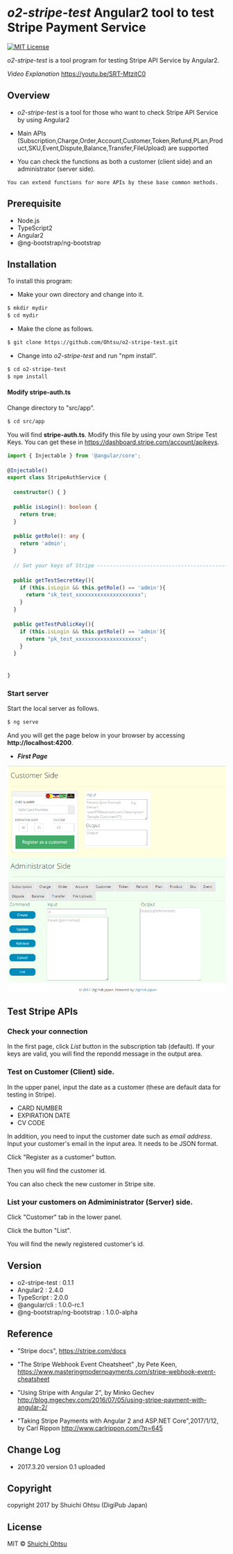 

# _o2-stripe-test_ Angular2 tool to test Stripe Payment Service
[![MIT License](http://img.shields.io/badge/license-MIT-blue.svg?style=flat)](LICENSE)


_o2-stripe-test_ is a tool program for testing Stripe API Service by Angular2.

_Video Explanation_
<https://youtu.be/SRT-MtzitC0>

## Overview 
   - _o2-stripe-test_ is a tool for those who want to check Stripe API Service by using Angular2

   - Main APIs (Subscription,Charge,Order,Account,Customer,Token,Refund,PLan,Product,SKU,Event,Dispute,Balance,Transfer,FileUpload) are supported

   - You can check the functions as both a customer (client side) and an administrator (server side).

    You can extend functions for more APIs by these base common methods.
   

## Prerequisite

   - Node.js
   - TypeScript2
   - Angular2
   - @ng-bootstrap/ng-bootstrap


## Installation


To install this program:

   - Make your own directory and change into it.

```bash
$ mkdir mydir
$ cd mydir
```
   - Make the clone as follows.

```bash
$ git clone https://github.com/Ohtsu/o2-stripe-test.git 
```

   - Change into _o2-stripe-test_ and run "npm install".

```bash
$ cd o2-stripe-test
$ npm install 
```



#### Modify stripe-auth.ts

Change directory to "src/app".

```bash
$ cd src/app
```
You will find **stripe-auth.ts**.
Modify this file by using your own Stripe Test Keys. You can get these in <https://dashboard.stripe.com/account/apikeys>. 

```typescript
import { Injectable } from '@angular/core';

@Injectable()
export class StripeAuthService {

  constructor() { }
	
  public isLogin(): boolean {
    return true;
  }

  public getRole(): any {
    return 'admin';
  }

  // Set your keys of Stripe --------------------------------------------

  public getTestSecretKey(){
    if (this.isLogin && this.getRole() == 'admin'){
      return "sk_test_xxxxxxxxxxxxxxxxxxxxx";
    }
  }

  public getTestPublicKey(){
    if (this.isLogin && this.getRole() == 'admin'){
      return "pk_test_xxxxxxxxxxxxxxxxxxxxx";
    }
  }
  
  
}
```


### Start server
Start the local server as follows. 

```bash
$ ng serve
```

And you will get the page below in your browser by accessing **http://localhost:4200**.  

  - ***First Page*** 

  <img src="https://raw.githubusercontent.com/Ohtsu/images/master/stripe/o2-stripe-test-initial01.png" width= "640" >


## Test Stripe APIs

### Check your connection

In the first page, click _List_ button in the subscription tab (default). If your keys are valid, you will find the repondd message in the output area.


### Test on Customer (Client) side.

In the upper panel, input the date as a customer (these are default data for testing in Stripe).

   - CARD NUMBER		
   - EXPIRATION DATE
   - CV CODE

In addition, you need to input the customer date such as _email address_. Input your customer's email in the input area. It needs to be JSON format.

Click "Register as a customer" button.

Then you will find the customer id.

You can also check the new customer in Stripe site.

### List your customers on Admiministrator (Server) side.

Click "Customer" tab in the lower panel.

Click the button "List".

You will find the newly registered customer's id.




## Version

   - o2-stripe-test     : 0.1.1
   - Angular2           : 2.4.0
   - TypeScript         : 2.0.0
   - @angular/cli      : 1.0.0-rc.1
   - @ng-bootstrap/ng-bootstrap : 1.0.0-alpha


## Reference

- "Stripe docs",
<https://stripe.com/docs>

- "The Stripe Webhook Event Cheatsheet" ,by Pete Keen, 
<https://www.masteringmodernpayments.com/stripe-webhook-event-cheatsheet>

- "Using Stripe with Angular 2", by Minko Gechev
<http://blog.mgechev.com/2016/07/05/using-stripe-payment-with-angular-2/>

- "Taking Stripe Payments with Angular 2 and ASP.NET Core",2017/1/12, by Carl Rippon
<http://www.carlrippon.com/?p=645>



## Change Log

 - 2017.3.20 version 0.1 uploaded 

## Copyright

copyright 2017 by Shuichi Ohtsu (DigiPub Japan)


## License

MIT © [Shuichi Ohtsu](mailto:ohtsu@digipub-net.com)

